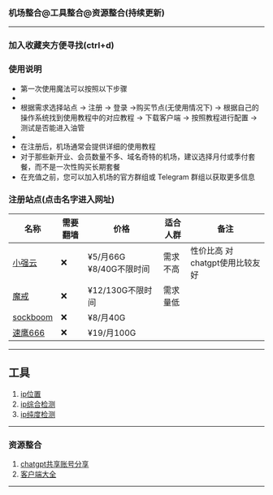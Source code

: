 ###  机场整合@工具整合@资源整合(持续更新)

---
### 加入收藏夹方便寻找(ctrl+d)

### 使用说明 

* 第一次使用魔法可以按照以下步骤
* 
* 根据需求选择站点 -> 注册 -> 登录 ->购买节点(无使用情况下) -> 根据自己的操作系统找到使用教程中的对应教程 -> 下载客户端 -> 按照教程进行配置 -> 测试是否能进入油管
* 
* 在注册后，机场通常会提供详细的使用教程
* 对于那些新开业、会员数量不多、域名奇特的机场，建议选择月付或季付套餐，而不是一次性购买长期套餐
* 在充值之前，您可以加入机场的官方群组或 Telegram 群组以获取更多信息

###  注册站点(点击名字进入网址) 

| 名称                                                         |  需要翻墙 |         价格       | 适合人群                              | 备注                                                         |
| ------------------------------------------------------------ |  ------  | -------------------| -------------------------------------| ------------------------------------------------------------ |
| [小强云](https://xqcloud.net/#/register?code=S6oYy5HW)       |   ❌     | ¥5/月66G   ¥8/40G不限时间     | 需求不高                          |  性价比高 对chatgpt使用比较友好                                    |
| [魔戒](https://www.mojie.cyou/#/register?code=p9b5lORq)      |  ❌      | ¥12/130G不限时间    | 需求量低                               |                           |
| [sockboom](https://sockboom.shop/auth/register?affid=726230) |  ❌      | ¥8/月40G           |                                       |                            |
| [速鹰666](https://suying00.com/auth/register?code=J6nm)      |  ❌      | ¥19/月100G           |                                       |                            |
---

## 工具

1.  [ip位置](https://www.expressvpn.com/what-is-my-ip)
2.  [ip综合检测](https://whoer.net/zh)
3.  [ip纯度检测](https://scamalytics.com/ip)

---


### 资源整合

1. [chatgpt共享账号分享](https://www.terobox.com/)
2. [客户端大全](https://wiki.kache.moe/2019/12/17/%E6%95%99%E7%A8%8B%E6%B1%87%E6%80%BB/)


---

